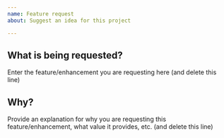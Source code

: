 ```yaml
---
name: Feature request
about: Suggest an idea for this project

---
```


## What is being requested?
Enter the feature/enhancement you are requesting here (and delete this line)

## Why?
Provide an explanation for why you are requesting this feature/enhancement, what value it provides, etc. (and delete this line)

